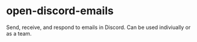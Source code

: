 # open-discord-emails
Send, receive, and respond to emails in Discord. Can be used indiviually or as a team.
